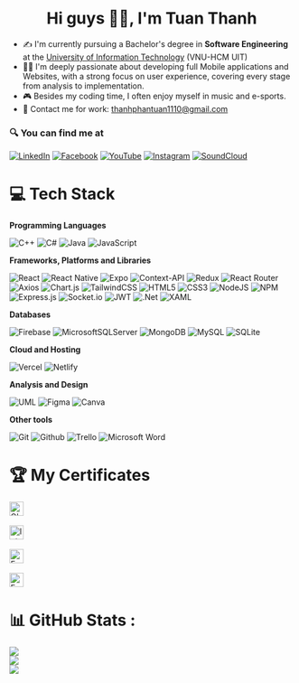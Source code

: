 <h1 align="center"> Hi guys 🙋‍♂️, I'm Tuan Thanh </h1>

<ul>
    <li>✍ I'm currently pursuing a Bachelor's degree in <b>Software Engineering</b> at the <a href="https://uit.edu.vn">University of Information Technology</a> (VNU-HCM UIT)</li>
    <li> 👨‍💻 I'm deeply passionate about developing full Mobile applications and Websites, with a strong focus on user experience, covering every stage from analysis to implementation.</li>
    <li> 🎮 Besides my coding time, I often enjoy myself in music and e-sports.</li>
    <li> 📧 Contact me for work: <a href="mailto:thanhphantuan1110@gmail.com">thanhphantuan1110@gmail.com</a></li>
</ul> 

### 🔍 You can find me at

[![LinkedIn](https://img.shields.io/badge/LinkedIn-%230077B5.svg?logo=linkedin&logoColor=white)](https://linkedin.com/in/thanhpt1110) 
[![Facebook](https://img.shields.io/badge/Facebook-%231877F2.svg?logo=Facebook&logoColor=white)](https://facebook.com/thanhpt1110)
[![YouTube](https://img.shields.io/badge/YouTube-%23FF0000.svg?logo=YouTube&logoColor=white)](https://youtube.com/c/thanhpt1110)
[![Instagram](https://img.shields.io/badge/Instagram-%23E4405F.svg?logo=Instagram&logoColor=white)](https://instagram.com/thanhpt1110) 
[![SoundCloud](https://img.shields.io/badge/SoundCloud-%23E34F26.svg?logo=Soundcloud&logoColor=white)](https://soundcloud.com/thanhpt1110)

# 💻 Tech Stack

**Programming Languages**

![C++](https://img.shields.io/badge/C%2B%2B-00599C?style=for-the-badge&logo=c%2B%2B&logoColor=white) 
![C#](https://img.shields.io/badge/C%23-239120?style=for-the-badge&logo=csharp&logoColor=white) 
![Java](https://img.shields.io/badge/Java-ED8B00?style=for-the-badge&logo=openjdk&logoColor=white) 
![JavaScript](https://img.shields.io/badge/JavaScript-F7DF1E?style=for-the-badge&logo=javascript&logoColor=black) 

**Frameworks, Platforms and Libraries** 

![React](https://img.shields.io/badge/react.js-%2320232a.svg?style=for-the-badge&logo=react&logoColor=%2361DAFB)
![React Native](https://img.shields.io/badge/react_native-%2320232a.svg?style=for-the-badge&logo=react&logoColor=%2361DAFB)
![Expo](https://img.shields.io/badge/expo-1C1E24?style=for-the-badge&logo=expo&logoColor=#D04A37)
![Context-API](https://img.shields.io/badge/Context--Api-000000?style=for-the-badge&logo=react)
![Redux](https://img.shields.io/badge/redux-%23593d88.svg?style=for-the-badge&logo=redux&logoColor=white)
![React Router](https://img.shields.io/badge/React_Router-CA4245?style=for-the-badge&logo=react-router&logoColor=white)
![Axios](https://img.shields.io/badge/axios-671ddf?&style=for-the-badge&logo=axios&logoColor=white)
![Chart.js](https://img.shields.io/badge/chart.js-F5788D.svg?style=for-the-badge&logo=chart.js&logoColor=white)
![TailwindCSS](https://img.shields.io/badge/tailwindcss-%2338B2AC.svg?style=for-the-badge&logo=tailwind-css&logoColor=white)
![HTML5](https://img.shields.io/badge/html5-%23E34F26.svg?style=for-the-badge&logo=html5&logoColor=white)
![CSS3](https://img.shields.io/badge/css3-%231572B6.svg?style=for-the-badge&logo=css3&logoColor=white)
![NodeJS](https://img.shields.io/badge/node.js-6DA55F?style=for-the-badge&logo=node.js&logoColor=white)
![NPM](https://img.shields.io/badge/NPM-%23000000.svg?style=for-the-badge&logo=npm&logoColor=white)
![Express.js](https://img.shields.io/badge/express.js-%23404d59.svg?style=for-the-badge&logo=express&logoColor=%2361DAFB)
![Socket.io](https://img.shields.io/badge/Socket.io-black?style=for-the-badge&logo=socket.io&badgeColor=010101)
![JWT](https://img.shields.io/badge/JWT-black?style=for-the-badge&logo=JSON%20web%20tokens)
![.Net](https://img.shields.io/badge/.NET-5C2D91?style=for-the-badge&logo=.net&logoColor=white)
![XAML](https://img.shields.io/badge/xaml-0052CC?style=for-the-badge&logo=xaml&logoColor=white)

**Databases**

![Firebase](https://img.shields.io/badge/firebase-%23039BE5.svg?style=for-the-badge&logo=firebase)
![MicrosoftSQLServer](https://img.shields.io/badge/Microsoft%20SQL%20Sever-CC2927?style=for-the-badge&logo=microsoft%20sql%20server&logoColor=white)
![MongoDB](https://img.shields.io/badge/MongoDB-%234ea94b.svg?style=for-the-badge&logo=mongodb&logoColor=white)
![MySQL](https://img.shields.io/badge/mysql-%2300f.svg?style=for-the-badge&logo=mysql&logoColor=white)
![SQLite](https://img.shields.io/badge/SQLite-07405E?style=for-the-badge&logo=sqlite&logoColor=white)

**Cloud and Hosting**

![Vercel](https://img.shields.io/badge/vercel-%23000000.svg?style=for-the-badge&logo=vercel&logoColor=white)
![Netlify](https://img.shields.io/badge/netlify-%23000000.svg?style=for-the-badge&logo=netlify&logoColor=#00C7B7)

**Analysis and Design** 

![UML](https://img.shields.io/badge/UML-%23593d88.svg?style=for-the-badge&logo=UML&logoColor=yellow)
![Figma](https://img.shields.io/badge/figma-%23F24E1E.svg?style=for-the-badge&logo=figma&logoColor=white)
![Canva](https://img.shields.io/badge/Canva-%2300C4CC.svg?style=for-the-badge&logo=Canva&logoColor=white)

**Other tools**

![Git](https://img.shields.io/badge/GIT-E44C30?style=for-the-badge&logo=git&logoColor=white)
![Github](https://img.shields.io/badge/GitHub-100000?style=for-the-badge&logo=github&logoColor=white)
![Trello](https://img.shields.io/badge/Trello-0052CC?style=for-the-badge&logo=trello&logoColor=white)
![Microsoft Word](https://img.shields.io/badge/Word-2B579A?style=for-the-badge&logo=microsoft-word&logoColor=white)

# 🏆 My Certificates

<a href="https://www.coursera.org/account/accomplishments/certificate/LJ2T8Z2Z3H9P">
    <span><img src="https://img.shields.io/badge/Object--Oriented%20Design-0056D2?style=for-the-badge&logo=Coursera&logoColor=white&labelColor=0056D2&style=flat" alt="Object-Oriented Design" title="Coursera" height="25" /></span>
</a></br><br>

<a href="https://www.coursera.org/account/accomplishments/certificate/JL2XQFFYRPVJ">
    <span><img src="https://img.shields.io/badge/Introduction%20to%20NoSQL%20Databases-0056D2?style=for-the-badge&logo=Coursera&logoColor=white&labelColor=0056D2&style=flat" alt="Introduction to NoSQL Databases" title="Coursera" height="25" /></span>
</a></br><br>

<a href="https://www.coursera.org/account/accomplishments/certificate/JMZNVRB8RSH6">
    <span><img src="https://img.shields.io/badge/Foundation%20of%20Project%20Management-0056D2?style=for-the-badge&logo=Coursera&logoColor=white&labelColor=0056D2&style=flat" alt="Foundation of Project Management" title="Coursera" height="25" /></span>
</a></br><br>

<a href="https://www.coursera.org/account/accomplishments/certificate/ZPA472KU4PUU">
    <span><img src="https://img.shields.io/badge/Foundation%20of%20User%20Experience%20(UX)%20Design-0056D2?style=for-the-badge&logo=Coursera&logoColor=white&labelColor=0056D2&style=flat" alt="Foundation of User Experience (UX) Design" title="Coursera" height="25" /></span>
</a></br>

# 📊 GitHub Stats :
![](https://github-readme-stats.vercel.app/api?username=thanhpt1110&theme=react&hide_border=false&include_all_commits=false&count_private=true)<br/>
![](https://github-readme-streak-stats.herokuapp.com/?user=thanhpt1110&theme=react&hide_border=false)<br/>
![](https://github-readme-stats.vercel.app/api/top-langs/?username=thanhpt1110&theme=react&hide_border=false&include_all_commits=false&count_private=true&layout=compact)
